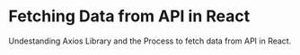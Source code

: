 # Fetching Data from API in React
 Undestanding Axios Library and the Process to fetch data from API in React.
